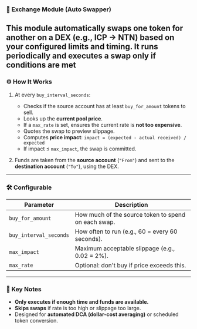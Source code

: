 ### 🔄 Exchange Module (Auto Swapper)

This module **automatically swaps one token for another** on a DEX (e.g., ICP → NTN) based on your configured limits and timing. It runs periodically and executes a swap **only if conditions are met**
---

### ⚙️ How It Works

1. At every `buy_interval_seconds`:

   * Checks if the source account has at least `buy_for_amount` tokens to sell.
   * Looks up the **current pool price**.
   * If a `max_rate` is set, ensures the current rate is **not too expensive**.
   * Quotes the swap to preview slippage.
   * Computes **price impact**:
     `impact = (expected - actual received) / expected`
   * If impact ≤ `max_impact`, the swap is committed.

2. Funds are taken from the **source account** (`"From"`) and sent to the **destination account** (`"To"`), using the DEX.

---

### 🛠️ Configurable

| Parameter              | Description                                         |
| ---------------------- | --------------------------------------------------- |
| `buy_for_amount`       | How much of the source token to spend on each swap. |
| `buy_interval_seconds` | How often to run (e.g., 60 = every 60 seconds).     |
| `max_impact`           | Maximum acceptable slippage (e.g., 0.02 = 2%).      |
| `max_rate`             | Optional: don't buy if price exceeds this.          |

---

### 🧾 Key Notes

* **Only executes if enough time and funds are available.**
* **Skips swaps** if rate is too high or slippage too large.
* Designed for **automated DCA (dollar-cost averaging)** or scheduled token conversion.
